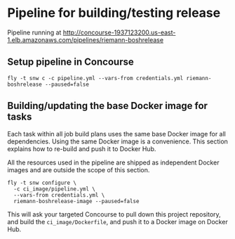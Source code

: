 Pipeline for building/testing release
=====================================

Pipeline running at http://concourse-1937123200.us-east-1.elb.amazonaws.com/pipelines/riemann-boshrelease

Setup pipeline in Concourse
---------------------------

```
fly -t snw c -c pipeline.yml --vars-from credentials.yml riemann-boshrelease --paused=false
```

Building/updating the base Docker image for tasks
-------------------------------------------------

Each task within all job build plans uses the same base Docker image for all dependencies. Using the same Docker image is a convenience. This section explains how to re-build and push it to Docker Hub.

All the resources used in the pipeline are shipped as independent Docker images and are outside the scope of this section.

```
fly -t snw configure \
  -c ci_image/pipeline.yml \
  --vars-from credentials.yml \
  riemann-boshrelease-image --paused=false
```

This will ask your targeted Concourse to pull down this project repository, and build the `ci_image/Dockerfile`, and push it to a Docker image on Docker Hub.
